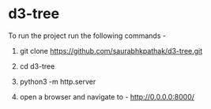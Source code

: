# d3-tree

To run the project run the following commands -

1. git clone https://github.com/saurabhkpathak/d3-tree.git

2. cd d3-tree

3. python3 -m http.server

4. open a browser and navigate to - http://0.0.0.0:8000/
